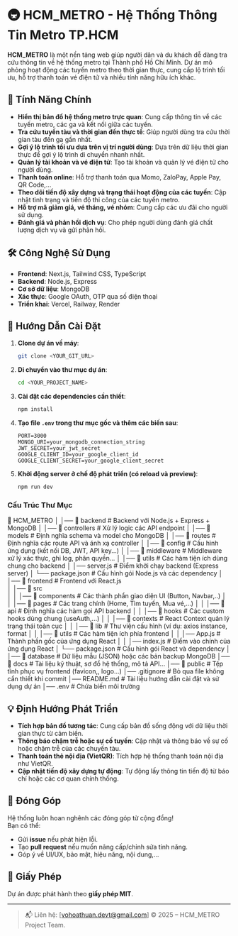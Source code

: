 ﻿# 🚇 HCM_METRO - Hệ Thống Thông Tin Metro TP.HCM

**HCM_METRO** là một nền tảng web giúp người dân và du khách dễ dàng tra cứu thông tin về hệ thống metro tại Thành phố Hồ Chí Minh. Dự án mô phỏng hoạt động các tuyến metro theo thời gian thực, cung cấp lộ trình tối ưu, hỗ trợ thanh toán vé điện tử và nhiều tính năng hữu ích khác.

## 🌟 Tính Năng Chính

- **Hiển thị bản đồ hệ thống metro trực quan**: Cung cấp thông tin về các tuyến metro, các ga và kết nối giữa các tuyến.
- **Tra cứu tuyến tàu và thời gian đến thực tế**: Giúp người dùng tra cứu thời gian tàu đến ga gần nhất.
- **Gợi ý lộ trình tối ưu dựa trên vị trí người dùng**: Dựa trên dữ liệu thời gian thực để gợi ý lộ trình di chuyển nhanh nhất.
- **Quản lý tài khoản và vé điện tử**: Tạo tài khoản và quản lý vé điện tử cho người dùng.
- **Thanh toán online**: Hỗ trợ thanh toán qua Momo, ZaloPay, Apple Pay, QR Code,...
- **Theo dõi tiến độ xây dựng và trạng thái hoạt động của các tuyến**: Cập nhật tình trạng và tiến độ thi công của các tuyến metro.
- **Hỗ trợ mã giảm giá, vé tháng, vé nhóm**: Cung cấp các ưu đãi cho người sử dụng.
- **Đánh giá và phản hồi dịch vụ**: Cho phép người dùng đánh giá chất lượng dịch vụ và gửi phản hồi.

## 🛠️ Công Nghệ Sử Dụng

- **Frontend**: Next.js, Tailwind CSS, TypeScript
- **Backend**: Node.js, Express
- **Cơ sở dữ liệu**: MongoDB
- **Xác thực**: Google OAuth, OTP qua số điện thoại
- **Triển khai**: Vercel, Railway, Render

## 🚀 Hướng Dẫn Cài Đặt

1. **Clone dự án về máy**:
    ```bash
    git clone <YOUR_GIT_URL>
    ```

2. **Di chuyển vào thư mục dự án**:
    ```bash
    cd <YOUR_PROJECT_NAME>
    ```

3. **Cài đặt các dependencies cần thiết**:
    ```bash
    npm install
    ```

4. **Tạo file `.env` trong thư mục gốc và thêm các biến sau**:
    ```env
    PORT=3000
    MONGO_URI=your_mongodb_connection_string
    JWT_SECRET=your_jwt_secret
    GOOGLE_CLIENT_ID=your_google_client_id
    GOOGLE_CLIENT_SECRET=your_google_client_secret
    ```

5. **Khởi động server ở chế độ phát triển (có reload và preview)**:
    ```bash
    npm run dev
    ```

### Cấu Trúc Thư Mục

📂 HCM_METRO
│
│── 📂 backend                    # Backend với Node.js + Express + MongoDB
│   │── 📂 controllers           # Xử lý logic các API endpoint
│   │── 📂 models                 # Định nghĩa schema và model cho MongoDB
│   │── 📂 routes                   # Định nghĩa các route API và ánh xạ controller
│   │── 📂 config                  #  Cấu hình ứng dụng (kết nối DB, JWT, API key...)
│   │── 📂 middleware          # Middleware xử lý xác thực, ghi log, phân quyền...
│   │── 📂 utils                      # Các hàm tiện ích dùng chung cho backend
│   │── server.js                      # Điểm khởi chạy backend (Express server)
│   └── package.json              # Cấu hình gói Node.js và các dependency
│
│── 📂 frontend                    # Frontend với React.js  
│   │── 📂 src                     
│   │   │── 📂 components     # Các thành phần giao diện UI (Button, Navbar,..)
│   │   │── 📂 pages               # Các trang chính (Home, Tìm tuyến, Mua vé,...)
│   │   │── 📂 api                   # Định nghĩa các hàm gọi API backend
│   │   │── 📂 hooks              # Các custom hooks dùng chung (useAuth,...)
│   │   │── 📂 contexts           # React Context quản lý trạng thái toàn cục 
│   │   │── 📂 lib                    # Thư viện cấu hình (ví dụ: axios instance, format 
│   │   │── 📂 utils                 # Các hàm tiện ích phía frontend 
│   │   │── App.js                    # Thành phần gốc của ứng dụng React
│   │   │── index.js                  # Điểm vào chính của ứng dụng React
│   └── package.json                # Cấu hình gói React và dependency
│
│── 📂 database                   # Dữ liệu mẫu (JSON) hoặc các bản backup MongoDB
│── 📂 docs                         # Tài liệu kỹ thuật, sơ đồ hệ thống, mô tả API...
│── 📂 public                      # Tệp tĩnh phục vụ frontend (favicon,, logo...)
│── .gitignore                       # Bỏ qua file không cần thiết khi commit
│── README.md               # Tài liệu hướng dẫn cài đặt và sử dụng dự án
│── .env                               # Chứa biến môi trường




## 💡 Định Hướng Phát Triển

- **Tích hợp bản đồ tương tác**: Cung cấp bản đồ sống động với dữ liệu thời gian thực từ cảm biến.
- **Thông báo chậm trễ hoặc sự cố tuyến**: Cập nhật và thông báo về sự cố hoặc chậm trễ của các chuyến tàu.
- **Thanh toán thẻ nội địa (VietQR)**: Tích hợp hệ thống thanh toán nội địa như VietQR.
- **Cập nhật tiến độ xây dựng tự động**: Tự động lấy thông tin tiến độ từ báo chí hoặc các cơ quan chính thống.

## 🤝 Đóng Góp

Hệ thống luôn hoan nghênh các đóng góp từ cộng đồng!  
Bạn có thể:

- Gửi **issue** nếu phát hiện lỗi.
- Tạo **pull request** nếu muốn nâng cấp/chỉnh sửa tính năng.
- Góp ý về UI/UX, bảo mật, hiệu năng, nội dung,...

## 📄 Giấy Phép

Dự án được phát hành theo **giấy phép MIT**.

---

> 📬 Liên hệ: [vohoathuan.devt@gmail.com]
> © 2025 – HCM_METRO Project Team.

